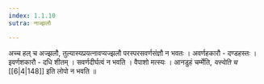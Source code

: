 ```yaml
---
index: 1.1.10
sutra: नाज्झलौ

---
```

अच्च हल् च अज्झलौ, तुल्यास्यप्रयत्नावप्यज्झलौ परस्परसवर्णसंज्ञौ न भवतः । अवर्णहकारौ - दण्डहस्तः । इवर्णशकारौ - दधि शीतम् । सवर्णदीर्घत्वं न भवति । वैपाशो मत्स्यः । आनडुहं चर्म्मेति, _यस्येति च_ [[6|4|148]] इति लोपो न भवति ॥